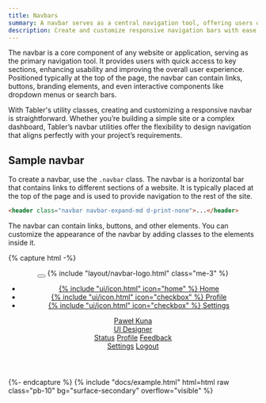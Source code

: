 ```yaml
---
title: Navbars
summary: A navbar serves as a central navigation tool, offering users quick and easy access to key sections of a website or application, improving usability and enhancing the overall user experience.
description: Create and customize responsive navigation bars with ease.
---
```


The navbar is a core component of any website or application, serving as the primary navigation tool. It provides users with quick access to key sections, enhancing usability and improving the overall user experience. Positioned typically at the top of the page, the navbar can contain links, buttons, branding elements, and even interactive components like dropdown menus or search bars.

With Tabler's utility classes, creating and customizing a responsive navbar is straightforward. Whether you’re building a simple site or a complex dashboard, Tabler’s navbar utilities offer the flexibility to design navigation that aligns perfectly with your project’s requirements.



## Sample navbar

To create a navbar, use the `.navbar` class. The navbar is a horizontal bar that contains links to different sections of a website. It is typically placed at the top of the page and is used to provide navigation to the rest of the site.

```html
<header class="navbar navbar-expand-md d-print-none">...</header>
```

The navbar can contain links, buttons, and other elements. You can customize the appearance of the navbar by adding classes to the elements inside it.

{% capture html -%}
<header class="navbar navbar-expand-md d-print-none">
  <div class="container-xl">
    <button
      class="navbar-toggler"
      type="button"
      data-bs-toggle="collapse"
      data-bs-target="#navbar-menu"
      aria-controls="navbar-menu"
      aria-expanded="false"
      aria-label="Toggle navigation"
    >
      <span class="navbar-toggler-icon"></span>
    </button>
	{% include "layout/navbar-logo.html" class="me-3" %}
    <ul class="navbar-nav">
      <li class="nav-item active">
        <a class="nav-link" href="#">
          <span class="nav-link-icon">
            {% include "ui/icon.html" icon="home" %}
          </span>
          <span class="nav-link-title"> Home </span>
        </a>
      </li>
      <li class="nav-item">
        <a class="nav-link" href="#">
          <span class="nav-link-icon"
            >{% include "ui/icon.html" icon="checkbox" %}
          </span>
          <span class="nav-link-title"> Profile </span>
        </a>
      </li>
      <li class="nav-item">
        <a class="nav-link" href="#">
          <span class="nav-link-icon"
            >{% include "ui/icon.html" icon="checkbox" %}
          </span>
          <span class="nav-link-title"> Settings </span>
        </a>
      </li>
    </ul>
    <div class="navbar-nav flex-row order-md-last ms-auto">
      <div class="nav-item dropdown">
        <a
          href="#"
          class="nav-link d-flex lh-1 text-reset"
          data-bs-toggle="dropdown"
          aria-label="Open user menu"
        >
          <span
            class="avatar avatar-sm"
            style="background-image: url(/static/avatars/044m.jpg)"
          ></span>
          <div class="d-none d-xl-block ps-2">
            <div>Paweł Kuna</div>
            <div class="mt-1 small text-secondary">UI Designer</div>
          </div>
        </a>
        <div class="dropdown-menu dropdown-menu-end dropdown-menu-arrow">
          <a href="#" class="dropdown-item">Status</a>
          <a href="./profile.html" class="dropdown-item">Profile</a>
          <a href="#" class="dropdown-item">Feedback</a>
          <div class="dropdown-divider"></div>
          <a href="./settings.html" class="dropdown-item">Settings</a>
          <a href="./sign-in.html" class="dropdown-item">Logout</a>
        </div>
      </div>
    </div>
  </div>
</header>
{%- endcapture %}
{% include "docs/example.html" html=html raw class="pb-10" bg="surface-secondary" overflow="visible" %}